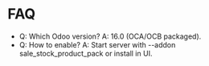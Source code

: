 # FAQ

- Q: Which Odoo version? A: 16.0 (OCA/OCB packaged).
- Q: How to enable? A: Start server with --addon sale_stock_product_pack or install in UI.
